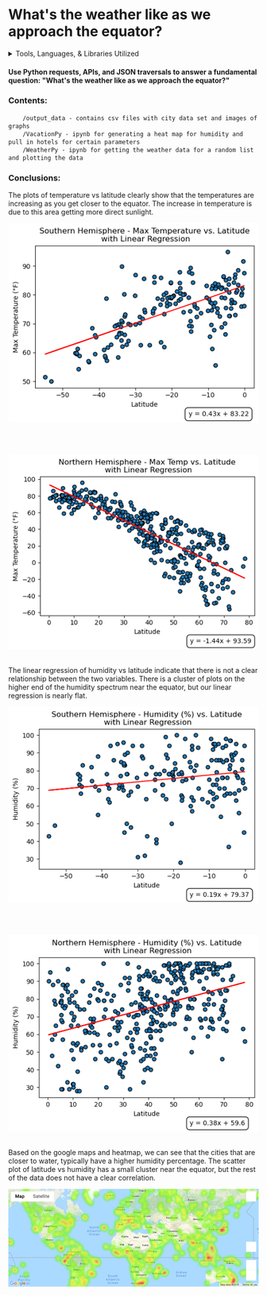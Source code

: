 # What's the weather like as we approach the equator?


<details>
<summary> Tools, Languages, & Libraries Utilized</summary>
<li>Python</li>
<li>Pandas</li>
<li>NumPy</li>
<li>Google Maps API</li>
<li>Open Weather Map API</li>
<li>Requests</li>
<li>Matplotlib</li>
<li>SciPy - Lingress</li>
<li>VS Code</li>
<li>Jupyter Notebook</li>
</details>


#### Use Python requests, APIs, and JSON traversals to answer a fundamental question: "What's the weather like as we approach the equator?"

							
### Contents:

        /output_data - contains csv files with city data set and images of graphs
        /VacationPy - ipynb for generating a heat map for humidity and pull in hotels for certain parameters
        /WeatherPy - ipynb for getting the weather data for a random list and plotting the data

### Conclusions:

The plots of temperature vs latitude clearly show that the temperatures are increasing as you get 
closer to the equator. The increase in temperature is due to this area getting more direct sunlight.
<br />
<p align="center"><img src="./output_data/Southern Hemisphere - Max Temperature vs. Latitude Linear Regression.png"></p>
<br />
<br />
<p align="center"><img src="./output_data/Northern Hemisphere - Max Temp vs. Latitude Linear Regression.png"></p>
<br />
The linear regression of humidity vs latitude indicate that there is not a clear relationship
between the two variables. There is a cluster of plots on the higher end of the humidity spectrum
near the equator, but our linear regression is nearly flat.
<br />
<p align="center"><img src="./output_data/Southern Hemisphere - Humidity (%) vs. Latitude Linear Regression.png"></p>
<br />
<br />
<p align="center"><img src="./output_data/Northern Hemisphere - Humidity (%) vs. Latitude Linear Regression.png"></p>
<br />
Based on the google maps and heatmap, we can see that the cities that are closer to water, typically
have a higher humidity percentage. The scatter plot of latitude vs humidity has a small cluster near
the equator, but the rest of the data does not have a clear correlation. 

<br />
<p align="center"><img src="./output_data/heatmap.png"></p>
<br />		
							
